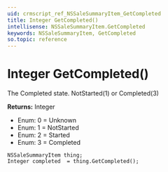 ```yaml
---
uid: crmscript_ref_NSSaleSummaryItem_GetCompleted
title: Integer GetCompleted()
intellisense: NSSaleSummaryItem.GetCompleted
keywords: NSSaleSummaryItem, GetCompleted
so.topic: reference
---
```


# Integer GetCompleted()

The Completed state. NotStarted(1) or Completed(3)

**Returns:** Integer

* Enum: 0 = Unknown 
* Enum: 1 = NotStarted 
* Enum: 2 = Started 
* Enum: 3 = Completed 

```crmscript
NSSaleSummaryItem thing;
Integer completed  = thing.GetCompleted();
```


